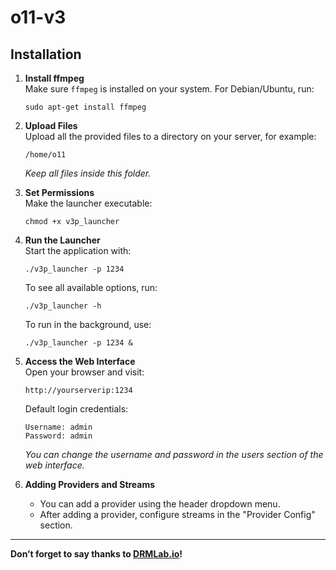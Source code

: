 # o11-v3

## Installation

1. **Install ffmpeg**  
   Make sure `ffmpeg` is installed on your system. For Debian/Ubuntu, run:
   ```
   sudo apt-get install ffmpeg
   ```

2. **Upload Files**  
   Upload all the provided files to a directory on your server, for example:
   ```
   /home/o11
   ```
   _Keep all files inside this folder._

3. **Set Permissions**  
   Make the launcher executable:
   ```
   chmod +x v3p_launcher
   ```

4. **Run the Launcher**  
   Start the application with:
   ```
   ./v3p_launcher -p 1234
   ```

   To see all available options, run:
   ```
   ./v3p_launcher -h
   ```

   To run in the background, use:
   ```
   ./v3p_launcher -p 1234 &
   ```

5. **Access the Web Interface**  
   Open your browser and visit:
   ```
   http://yourserverip:1234
   ```

   Default login credentials:
   ```
   Username: admin
   Password: admin
   ```

   _You can change the username and password in the users section of the web interface._

6. **Adding Providers and Streams**  
   - You can add a provider using the header dropdown menu.
   - After adding a provider, configure streams in the "Provider Config" section.

---

**Don’t forget to say thanks to [DRMLab.io](https://drmlab.io)!**
